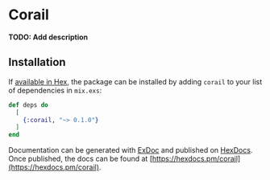 # Corail

**TODO: Add description**

## Installation

If [available in Hex](https://hex.pm/docs/publish), the package can be installed
by adding `corail` to your list of dependencies in `mix.exs`:

```elixir
def deps do
  [
    {:corail, "~> 0.1.0"}
  ]
end
```

Documentation can be generated with [ExDoc](https://github.com/elixir-lang/ex_doc)
and published on [HexDocs](https://hexdocs.pm). Once published, the docs can
be found at [https://hexdocs.pm/corail](https://hexdocs.pm/corail).

